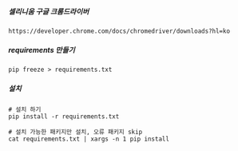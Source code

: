 ##### 셀리니움 구글 크롬드라이버
```shell
https://developer.chrome.com/docs/chromedriver/downloads?hl=ko
```

##### requirements 만들기 
```shell
pip freeze > requirements.txt
```

##### 설치 
```shell
# 설치 하기 
pip install -r requirements.txt

# 설치 가능한 패키지만 설치, 오류 패키지 skip
cat requirements.txt | xargs -n 1 pip install
```
